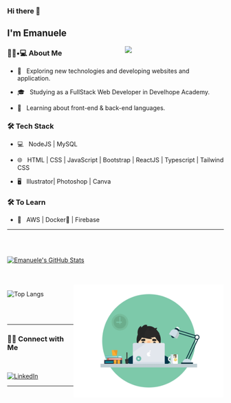 ### Hi there 👋<h2> I'm Emanuele</h2>

<img align='right' src="https://media.giphy.com/media/M9gbBd9nbDrOTu1Mqx/giphy.gif" width="230">

<h3> 👨🏻•💻 About Me </h3>



- 🤔 &nbsp; Exploring new technologies and developing websites and application.

- 🎓 &nbsp; Studying as a FullStack Web Developer in Develhope Academy.
- 🌱 &nbsp; Learning about front-end & back-end languages.


<h3>🛠 Tech Stack</h3>


- 💻 &nbsp; NodeJS |  MySQL

- 🌐 &nbsp; HTML | CSS | JavaScript | Bootstrap | ReactJS | Typescript | Tailwind CSS


- 🖥 &nbsp; Illustrator| Photoshop | Canva



<h3>🛠 To Learn</h3>

- 🔧 &nbsp; AWS | Docker🐳 | Firebase 

<hr>



<br/><br/>

[![Emanuele's GitHub Stats](https://github-readme-stats.vercel.app/api?username=Sirmanu94&show_icons=true)](https://github.com/shivam0110)

<br/>

<br/>

<img src="https://github.com/nirala69/nirala69/blob/master/70804f7e25b11f29db904f2fa7b4cd9d.gif" width="350" align='right'>

![Top Langs](https://github-readme-stats.vercel.app/api/top-langs/?username=Sirmanu94&show_icons=true)

<br><br>



<hr>



<h3> 🤝🏻 Connect with Me </h3>

<br>



<p align="center">


<a href="https://www.linkedin.com/in/emanuele-avitabile/)"><img alt="LinkedIn" src="https://img.shields.io/badge/LinkedIn-Emanuele%20Avitabile-blue?style=flat-square&logo=linkedin"></a>



</p>







<hr>


